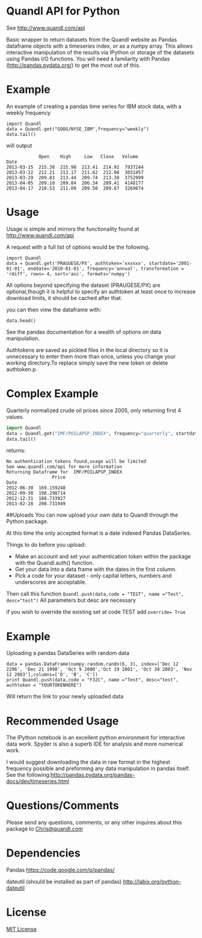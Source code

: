 Quandl API for Python
=========
See http://www.quandl.com/api

Basic wrapper to return datasets from the Quandl website as Pandas dataframe objects with a timeseries index, or as a numpy array.
This allows interactive manipulation of the results via IPython or storage of the datasets using Pandas I/O functions.
You will need a familarity with Pandas (http://pandas.pydata.org/) to get the most out of this.

Example
========
An example of creating a pandas time series for IBM stock data, with a weekly frequency
```
import Quandl
data = Quandl.get("GOOG/NYSE_IBM",frequency="weekly")
data.tail() 
```
will output
```
            Open    High     Low   Close   Volume
Date                                               
2013-03-15  215.38  215.90  213.41  214.92  7937244
2013-03-22  212.21  213.17  211.62  212.08  3031457
2013-03-29  209.83  213.44  209.74  213.30  3752999
2013-04-05  209.10  209.84  206.34  209.41  4148177
2013-04-17  210.53  211.09  209.50  209.67  3269874
```
Usage
=====
Usage is simple and mirrors the functionality found at http://www.quandl.com/api

A request with a full list of options would be the following.
```
import Quandl
data = Quandl.get('PRAGUESE/PX', authtoken='xxxxxx', startdate='2001-01-01', enddate='2010-01-01', frequency='annual', transformation = 'rdiff', rows= 4, sort='asc', formats='numpy')
```
All options beyond specifying the dataset (PRAUGESE/PX) are optional,though it is helpful to specify an authtoken at 
least once to increase download limits, it should be cached after that.

you can then view the dataframe with:
```
data.head()
```

See the pandas documentation for a wealth of options on data manipulation.

Authtokens are saved as pickled files in the local directory so it is unnecessary to enter them more than once,
unless you change your working directory.To replace simply save the new token or delete authtoken.p.

Complex Example
===============
Quarterly normalized crude oil prices since 2005, only returning first 4 values.

```python
import Quandl
data = Quandl.get("IMF/POILAPSP_INDEX", frequency="quarterly", startdate="2005", transformation="normalize", rows="4")
data.tail()
```

returns:
```
No authentication tokens found,usage will be limited
See www.quandl.com/api for more information
Returning Dataframe for  IMF/POILAPSP_INDEX
                 Price
Date                  
2012-06-30  169.159248
2012-09-30  198.298714
2012-12-31  188.733927
2013-02-28  200.731949
```

##Uploads
You can now upload your own data to Quandl through the Python package.

At this time the only accepted format is a date indexed Pandas DataSeries.

Things to do before you upload:

* Make an account and set your authentication token within the package with the Quandl.auth() function.
* Get your data into a data frame with the dates in the first column.
* Pick a code for your dataset - only capital letters, numbers and underscores are acceptable.

Then call this function
	`Quandl.push(data,code = "TEST", name ="Test", desc="test")`
All parameters but desc are necessary

if you wish to override the existing set at code TEST add `override= True`



Example
========
Uploading a pandas DataSeries with random data

	data = pandas.DataFrame(numpy.random.randn(6, 3), index=['Dec 12 2296', 'Dec 21 1998', 'Oct 9 2000','Oct 19 2001', 'Oct 30 2003', 'Nov 12 2003'],columns=['D', 'B', 'C'])
	print Quandl.push(data,code = "F32C", name ="Test", desc="test", authtoken = "YOURTOKENHERE")

Will return the link to your newly uploaded data

Recommended Usage
================
The IPython notebook is an excellent python environment for interactive data work. Spyder is also a superb IDE for analysis and more numerical work.

I would suggest downloading the data in raw format in the highest frequency possible and preforming any data manipulation
in pandas itself.
See the following:http://pandas.pydata.org/pandas-docs/dev/timeseries.html

Questions/Comments
==================
Please send any questions, comments, or any other inquires about this package to Chris@quandl.com

Dependencies
============
Pandas https://code.google.com/p/pandas/

dateutil (should be installed as part of pandas) http://labix.org/python-dateutil

License
=======

[MIT License](http://opensource.org/licenses/MIT)

